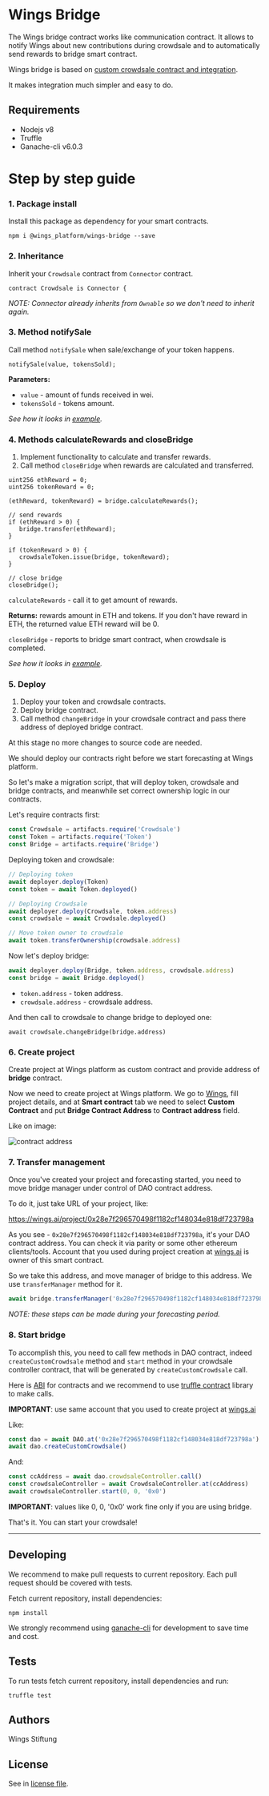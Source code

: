 # Wings Bridge

The Wings bridge contract works like communication contract. It allows to notify Wings about new contributions during crowdsale and to automatically send rewards to bridge smart contract.

Wings bridge is based on [custom crowdsale contract and integration](https://github.com/wingsdao/wings-integration).

It makes integration much simpler and easy to do.

## Requirements

- Nodejs v8
- Truffle
- Ganache-cli v6.0.3

# Step by step guide #

### 1. Package install ###

Install this package as dependency for your smart contracts.

```
npm i @wings_platform/wings-bridge --save
```

### 2. Inheritance ###

Inherit your `Crowdsale` contract from `Connector` contract.

```sc
contract Crowdsale is Connector {
```

*NOTE: Connector already inherits from `Ownable` so we don't need to inherit again.*

### 3. Method notifySale ###

Call method `notifySale` when sale/exchange of your token happens.

```sc
notifySale(value, tokensSold);
```
**Parameters:**
  - `value` - amount of funds received in wei.
  - `tokensSold` - tokens amount.

*See how it looks in [example](https://github.com/WingsDao/wings-bridge/blob/master/contracts/examples/crowdsale.sol#L89-L117).*

### 4. Methods calculateRewards and closeBridge ###

1. Implement functionality to calculate and transfer rewards.
2. Call method `closeBridge` when rewards are calculated and transferred.

```sc
uint256 ethReward = 0;
uint256 tokenReward = 0;

(ethReward, tokenReward) = bridge.calculateRewards();

// send rewards
if (ethReward > 0) {
   bridge.transfer(ethReward);
}

if (tokenReward > 0) {
   crowdsaleToken.issue(bridge, tokenReward);
}

// close bridge
closeBridge();
```

`calculateRewards` - call it to get amount of rewards.

**Returns:** rewards amount in ETH and tokens. If you don't have reward in ETH, the returned value ETH reward will be 0.

`closeBridge` - reports to bridge smart contract, when crowdsale is completed.

*See how it looks in [example](https://github.com/WingsDao/wings-bridge/blob/master/contracts/examples/crowdsale.sol#L53-L77).*

### 5. Deploy ###

1. Deploy your token and crowdsale contracts.
2. Deploy bridge contract.
3. Call method `changeBridge` in your crowdsale contract and pass there address of deployed bridge contract.

At this stage no more changes to source code are needed.

We should deploy our contracts right before we start forecasting at Wings platform.

So let's make a migration script, that will deploy token, crowdsale and bridge contracts, and meanwhile set correct ownership logic in our contracts.


Let's require contracts first:

```js
const Crowdsale = artifacts.require('Crowdsale')
const Token = artifacts.require('Token')
const Bridge = artifacts.require('Bridge')
```


Deploying token and crowdsale:

```js
// Deploying token
await deployer.deploy(Token)
const token = await Token.deployed()

// Deploying Crowdsale
await deployer.deploy(Crowdsale, token.address)
const crowdsale = await Crowdsale.deployed()

// Move token owner to crowdsale
await token.transferOwnership(crowdsale.address)
```

Now let's deploy bridge:

```js
await deployer.deploy(Bridge, token.address, crowdsale.address)
const bridge = await Bridge.deployed()
```

- `token.address` - token address.
- `crowdsale.address` - crowdsale address.

And then call to crowdsale to change bridge to deployed one:

```sc
await crowdsale.changeBridge(bridge.address)
```
### 6. Create project ###

Create project at Wings platform as custom contract and provide address of **bridge** contract.

Now we need to create project at Wings platform. We go to [Wings](https://wings.ai), fill project details, and at **Smart contract** tab we need to select __Custom Contract__ and put **Bridge Contract Address** to __Contract address__ field.

Like on image:

![contract address](https://i.imgur.com/myATGnp.png)

### 7. Transfer management ###

Once you've created your project and forecasting started, you need to move bridge manager under control of DAO contract address.

To do it, just take URL of your project, like:

https://wings.ai/project/0x28e7f296570498f1182cf148034e818df723798a

As you see - `0x28e7f296570498f1182cf148034e818df723798a`, it's your DAO contract address. You can check it via parity or some other ethereum clients/tools. Account that you used during project creation at [wings.ai](https://wings.ai) is owner of this smart contract.

So we take this address, and move manager of bridge to this address. We use `transferManager` method for it.

```js
await bridge.transferManager('0x28e7f296570498f1182cf148034e818df723798a')
```

*NOTE: these steps can be made during your forecasting period.*

### 8. Start bridge ###

To accomplish this, you need to call few methods in DAO contract, indeed `createCustomCrowdsale` method and  `start` method in your crowdsale controller contract, that will be generated by `createCustomCrowdsale` call.

Here is [ABI](https://github.com/WingsDao/wings-bridge/tree/master/ABI) for contracts and we recommend to use [truffle contract](https://github.com/trufflesuite/truffle-contract) library to make calls.

**IMPORTANT**: use same account that you used to create project at [wings.ai](https://wings.ai)

Like:

```js
const dao = await DAO.at('0x28e7f296570498f1182cf148034e818df723798a') // change with your DAO address
await dao.createCustomCrowdsale()
```

And:

```js
const ccAddress = await dao.crowdsaleController.call()
const crowdsaleController = await CrowdsaleController.at(ccAddress)
await crowdsaleController.start(0, 0, '0x0')
```

**IMPORTANT**: values like 0, 0, '0x0' work fine only if you are using bridge.

That's it. You can start your crowdsale!

---

## Developing

We recommend to make pull requests to current repository. Each pull request should be covered with tests.

Fetch current repository, install dependencies:

    npm install

We strongly recommend using [ganache-cli](https://github.com/trufflesuite/ganache-cli) for development to save time and cost.

## Tests

To run tests fetch current repository, install dependencies and run:

    truffle test

## Authors

Wings Stiftung

## License

See in [license file](https://github.com/WingsDao/wings-bridge/blob/master/LICENSE).
